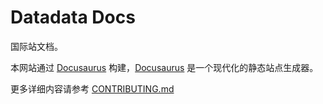 # Datadata Docs

国际站文档。

本网站通过 [Docusaurus] 构建，[Docusaurus] 是一个现代化的静态站点生成器。

更多详细内容请参考 [CONTRIBUTING.md](./CONTRIBUTING.md)

[Docusaurus]: https://docusaurus.io
